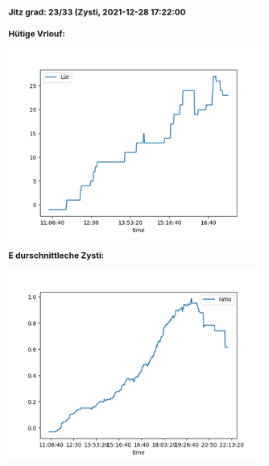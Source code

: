 ### Jitz grad: 23/33 (Zysti, 2021-12-28 17:22:00

### Hütige Vrlouf:
![Graph](Today.png)

### E durschnittleche Zysti:
![Graph](Zysti.png)